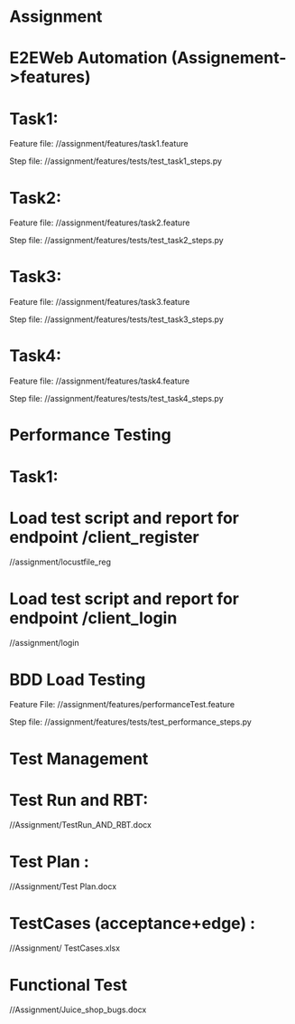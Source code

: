 # Assignment
# E2EWeb Automation (Assignement->features)
# Task1: 
  Feature file:         //assignment/features/task1.feature
  
  Step file:           //assignment/features/tests/test_task1_steps.py
# Task2:  
  Feature file:        //assignment/features/task2.feature
  
  Step file:           //assignment/features/tests/test_task2_steps.py

# Task3: 
  Feature file:        //assignment/features/task3.feature
  
  Step file:           //assignment/features/tests/test_task3_steps.py
  
# Task4: 
  Feature file:        //assignment/features/task4.feature
  
  Step file:           //assignment/features/tests/test_task4_steps.py
  
# ##############################################################

# Performance Testing 
# Task1:
# Load test script and report for endpoint /client_register

//assignment/locustfile_reg

# Load test script and report for endpoint /client_login

//assignment/login

# BDD Load Testing
  Feature File:         //assignment/features/performanceTest.feature
  
  Step file:            //assignment/features/tests/test_performance_steps.py
  
# ##############################################################

# Test Management

# Test Run and RBT: 
//Assignment/TestRun_AND_RBT.docx

# Test Plan :
//Assignment/Test Plan.docx

# TestCases (acceptance+edge) : 
//Assignment/ TestCases.xlsx

# ##############################################################
# Functional Test
//Assignment/Juice_shop_bugs.docx
